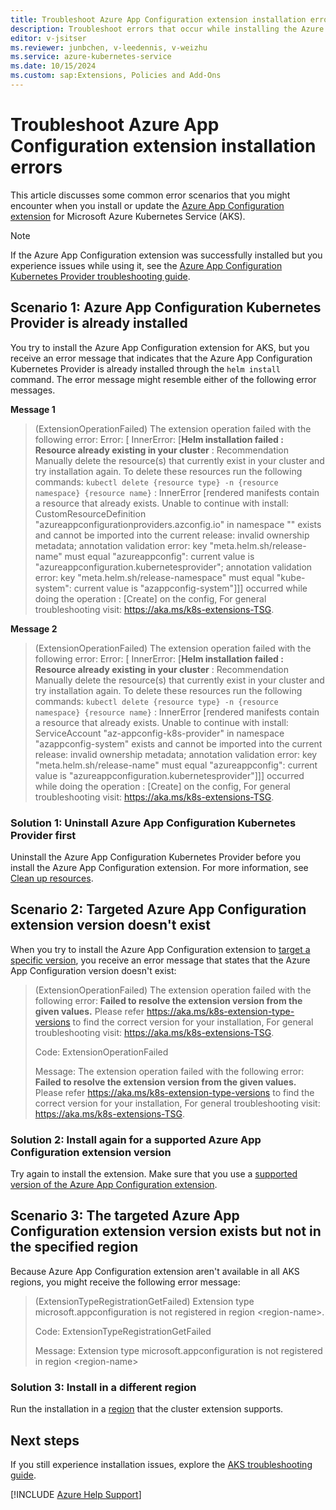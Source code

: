 ```yaml
---
title: Troubleshoot Azure App Configuration extension installation errors 
description: Troubleshoot errors that occur while installing the Azure App Configuration extension for Azure Kubernetes Service (AKS).
editor: v-jsitser
ms.reviewer: junbchen, v-leedennis, v-weizhu
ms.service: azure-kubernetes-service
ms.date: 10/15/2024
ms.custom: sap:Extensions, Policies and Add-Ons
---
```

# Troubleshoot Azure App Configuration extension installation errors

This article discusses some common error scenarios that you might encounter when you install or update the [Azure App Configuration extension](/azure/aks/azure-app-configuration) for Microsoft Azure Kubernetes Service (AKS).

> [!NOTE]
>
> If the Azure App Configuration extension was successfully installed but you experience issues while using it, see the [Azure App Configuration Kubernetes Provider troubleshooting guide](/azure/azure-app-configuration/quickstart-azure-kubernetes-service#troubleshooting).

## Scenario 1: Azure App Configuration Kubernetes Provider is already installed

You try to install the Azure App Configuration extension for AKS, but you receive an error message that indicates that the Azure App Configuration Kubernetes Provider is already installed through the `helm install` command. The error message might resemble either of the following error messages.

**Message 1**

> (ExtensionOperationFailed) The extension operation failed with the following error:  Error: [ InnerError: [**Helm installation failed : Resource already existing in your cluster** : Recommendation Manually delete the resource(s) that currently exist in your cluster and try installation again. To delete these resources run the following commands: `kubectl delete {resource type} -n {resource namespace} {resource name}` : InnerError [rendered manifests contain a resource that already exists. Unable to continue with install: CustomResourceDefinition "azureappconfigurationproviders.azconfig.io" in namespace "" exists and cannot be imported into the current release: invalid ownership metadata; annotation validation error: key "meta.helm.sh/release-name" must equal "azureappconfig": current value is "azureappconfiguration.kubernetesprovider"; annotation validation error: key "meta.helm.sh/release-namespace" must equal "kube-system": current value is "azappconfig-system"]]] occurred while doing the operation : [Create] on the config, For general troubleshooting visit: https://aka.ms/k8s-extensions-TSG.

**Message 2**

> (ExtensionOperationFailed) The extension operation failed with the following error:  Error: [ InnerError: [**Helm installation failed : Resource already existing in your cluster** : Recommendation Manually delete the resource(s) that currently exist in your cluster and try installation again. To delete these resources run the following commands: `kubectl delete {resource type} -n {resource namespace} {resource name}` : InnerError [rendered manifests contain a resource that already exists. Unable to continue with install: ServiceAccount "az-appconfig-k8s-provider" in namespace "azappconfig-system" exists and cannot be imported into the current release: invalid ownership metadata; annotation validation error: key "meta.helm.sh/release-name" must equal "azureappconfig": current value is "azureappconfiguration.kubernetesprovider"]]] occurred while doing the operation : [Create] on the config, For general troubleshooting visit: https://aka.ms/k8s-extensions-TSG.

### Solution 1: Uninstall Azure App Configuration Kubernetes Provider first

Uninstall the Azure App Configuration Kubernetes Provider before you install the Azure App Configuration extension. For more information, see [Clean up resources](/azure/azure-app-configuration/quickstart-azure-kubernetes-service#clean-up-resources).

## Scenario 2: Targeted Azure App Configuration extension version doesn't exist

When you try to install the Azure App Configuration extension to [target a specific version](/azure/aks/azure-app-configuration#targeting-a-specific-version), you receive an error message that states that the Azure App Configuration version doesn't exist:

> (ExtensionOperationFailed) The extension operation failed with the following error:  **Failed to resolve the extension version from the given values.** Please refer https://aka.ms/k8s-extension-type-versions to find the correct version for your installation, For general troubleshooting visit: https://aka.ms/k8s-extensions-TSG.
>
> Code: ExtensionOperationFailed
>
> Message: The extension operation failed with the following error:  **Failed to resolve the extension version from the given values.** Please refer https://aka.ms/k8s-extension-type-versions to find the correct version for your installation, For general troubleshooting visit: https://aka.ms/k8s-extensions-TSG.

### Solution 2: Install again for a supported Azure App Configuration extension version

Try again to install the extension. Make sure that you use a [supported version of the Azure App Configuration extension](/azure/aks/azure-app-configuration#extension-versions).

## Scenario 3: The targeted Azure App Configuration extension version exists but not in the specified region

Because Azure App Configuration extension aren't available in all AKS regions, you might receive the following error message:

> (ExtensionTypeRegistrationGetFailed) Extension type microsoft.appconfiguration is not registered in region \<region-name>.
>
> Code: ExtensionTypeRegistrationGetFailed
>
> Message: Extension type microsoft.appconfiguration is not registered in region \<region-name>

### Solution 3: Install in a different region

Run the installation in a [region](/azure/aks/cluster-extensions#cluster-extension-requirements) that the cluster extension supports.

## Next steps

If you still experience installation issues, explore the [AKS troubleshooting guide](/azure/aks/troubleshooting).

[!INCLUDE [Azure Help Support](../../../includes/azure-help-support.md)]
